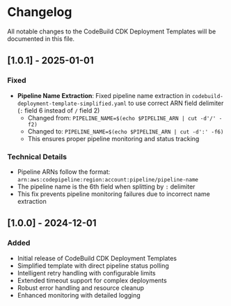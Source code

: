 <!--
Copyright Amazon.com, Inc. or its affiliates. All Rights Reserved.
SPDX-License-Identifier: Apache-2.0
-->
# Changelog

All notable changes to the CodeBuild CDK Deployment Templates will be documented in this file.

## [1.0.1] - 2025-01-01

### Fixed
- **Pipeline Name Extraction**: Fixed pipeline name extraction in `codebuild-deployment-template-simplified.yaml` to use correct ARN field delimiter (`:` field 6 instead of `/` field 2)
  - Changed from: `PIPELINE_NAME=$(echo $PIPELINE_ARN | cut -d'/' -f2)`
  - Changed to: `PIPELINE_NAME=$(echo $PIPELINE_ARN | cut -d':' -f6)`
  - This ensures proper pipeline monitoring and status tracking

### Technical Details
- Pipeline ARNs follow the format: `arn:aws:codepipeline:region:account:pipeline/pipeline-name`
- The pipeline name is the 6th field when splitting by `:` delimiter
- This fix prevents pipeline monitoring failures due to incorrect name extraction

## [1.0.0] - 2024-12-01

### Added
- Initial release of CodeBuild CDK Deployment Templates
- Simplified template with direct pipeline status polling
- Intelligent retry handling with configurable limits
- Extended timeout support for complex deployments
- Robust error handling and resource cleanup
- Enhanced monitoring with detailed logging